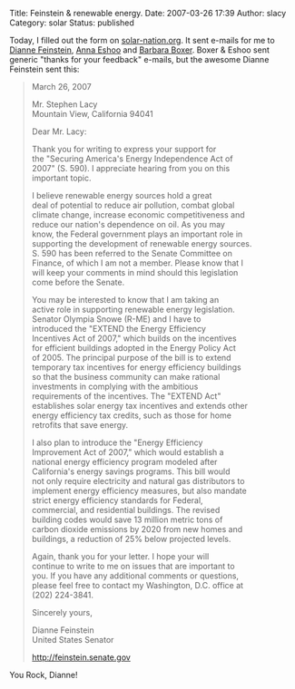 Title: Feinstein & renewable energy.
Date: 2007-03-26 17:39
Author: slacy
Category: solar
Status: published

Today, I filled out the form on
[solar-nation.org](http://capwiz.com/re-action/issues/alert/?alertid=9328091&type=CO).
It sent e-mails for me to [Dianne
Feinstein](http://feinstein.senate.gov), [Anna
Eshoo](http://eshoo.house.gov) and [Barbara
Boxer](http://boxer.senate.gov). Boxer & Eshoo sent generic "thanks for
your feedback" e-mails, but the awesome Dianne Feinstein sent this:

> March 26, 2007
>
> Mr. Stephen Lacy  
> Mountain View, California 94041
>
> Dear Mr. Lacy:
>
> Thank you for writing to express your support for  
> the "Securing America's Energy Independence Act of  
> 2007" (S. 590). I appreciate hearing from you on this  
> important topic.
>
> I believe renewable energy sources hold a great  
> deal of potential to reduce air pollution, combat global  
> climate change, increase economic competitiveness and  
> reduce our nation's dependence on oil. As you may  
> know, the Federal government plays an important role in  
> supporting the development of renewable energy sources.  
> S. 590 has been referred to the Senate Committee on  
> Finance, of which I am not a member. Please know that I  
> will keep your comments in mind should this legislation  
> come before the Senate.
>
> You may be interested to know that I am taking an  
> active role in supporting renewable energy legislation.  
> Senator Olympia Snowe (R-ME) and I have to  
> introduced the "EXTEND the Energy Efficiency  
> Incentives Act of 2007," which builds on the incentives  
> for efficient buildings adopted in the Energy Policy Act  
> of 2005. The principal purpose of the bill is to extend  
> temporary tax incentives for energy efficiency buildings  
> so that the business community can make rational  
> investments in complying with the ambitious  
> requirements of the incentives. The "EXTEND Act"  
> establishes solar energy tax incentives and extends other  
> energy efficiency tax credits, such as those for home  
> retrofits that save energy.
>
> I also plan to introduce the "Energy Efficiency  
> Improvement Act of 2007," which would establish a  
> national energy efficiency program modeled after  
> California's energy savings programs. This bill would  
> not only require electricity and natural gas distributors to  
> implement energy efficiency measures, but also mandate  
> strict energy efficiency standards for Federal,  
> commercial, and residential buildings. The revised  
> building codes would save 13 million metric tons of  
> carbon dioxide emissions by 2020 from new homes and  
> buildings, a reduction of 25% below projected levels.
>
> Again, thank you for your letter. I hope your will  
> continue to write to me on issues that are important to  
> you. If you have any additional comments or questions,  
> please feel free to contact my Washington, D.C. office at  
> (202) 224-3841.
>
> Sincerely yours,
>
> Dianne Feinstein  
> United States Senator
>
> http://feinstein.senate.gov

You Rock, Dianne!
